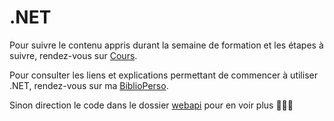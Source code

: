# .NET

Pour suivre le contenu appris durant la semaine de formation et les étapes à suivre, rendez-vous sur [Cours](Cours/console/Cours.md).

Pour consulter les liens et explications permettant de commencer à utiliser .NET, rendez-vous sur ma [BiblioPerso](Cours/console/BiblioPerso.md). 

Sinon direction le code dans le dossier [webapi](webapi) pour en voir plus 👨🏽‍💻 


